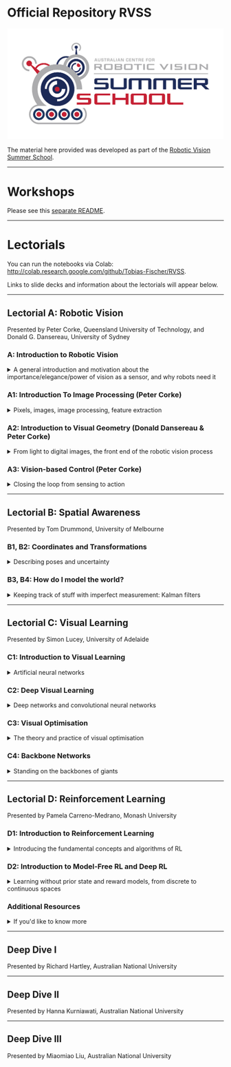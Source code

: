 # Official Repository RVSS

![logo](Pics/RVSS-logo-col.med.jpg)

The material here provided was developed as part of the [Robotic Vision Summer School](https://www.rvss.org.au/).

---
# Workshops
Please see this [separate README](./README_Workshop.md).

---
# Lectorials
You can run the notebooks via Colab: http://colab.research.google.com/github/Tobias-Fischer/RVSS.

Links to slide decks and information about the lectorials will appear below.


---
## Lectorial A: Robotic Vision
Presented by Peter Corke, Queensland University of Technology, and Donald G. Dansereau, University of Sydney

### A: Introduction to Robotic Vision
<details>
<summary>A general introduction and motivation about the importance/elegance/power of vision as a sensor, and why robots need it</summary>

<br>
Slides coming soon

</details>

### A1: Introduction To Image Processing (Peter Corke)
<details>
<summary>Pixels, images, image processing, feature extraction</summary>

#### Coding Session:
* [Image features](https://colab.research.google.com/github/Tobias-Fischer/RVSS/blob/main/Robotic_Vision/image_features.ipynb)
* [Finding blobs](https://colab.research.google.com/github/Tobias-Fischer/RVSS/blob/main/Robotic_Vision/finding-blobs.ipynb)

#### Supporting Resources:
The following chapters from the [Robotics, Vision and Control](https://link.springer.com/book/10.1007%2F978-3-319-54413-7) Textbook support this session:
* Chapters 12.1, 12.2, 12.3, 12.4 and 12.5
* Chapter 13.1
  * Those who are a bit rusty on homogenous transformation matrices, rotation matrices and similar concepts may find Chapters 2.1 and 2.2 - 2D and 3D Geometry useful.

The following masterclasses from the [QUT Robot Academy](https://robotacademy.net.au/) may also be used to help develop your knowledge:
* [Introduction to Robotic Vision](https://robotacademy.net.au/masterclass/robotic-vision/)
* [2D Geometry](https://robotacademy.net.au/masterclass/2d-geometry/) and [3D Geometry](https://robotacademy.net.au/masterclass/3d-geometry/)
* [Getting Images into a Computer](https://robotacademy.net.au/masterclass/getting-images-into-a-computer/)
* [Image Processing](https://robotacademy.net.au/masterclass/image-processing/)
* [Spatial Operators](https://robotacademy.net.au/masterclass/spatial-operators/)
* [Feature Extraction](https://robotacademy.net.au/masterclass/feature-extraction/)

</details>

### A2: Introduction to Visual Geometry (Donald Dansereau & Peter Corke)
<details>
<summary>From light to digital images, the front end of the robotic vision process</summary>

#### Coding Session:
* [Camera projection basics](https://colab.research.google.com/github/Tobias-Fischer/RVSS/blob/main/Robotic_Vision/camera_animation.ipynb)
* [Camera modeling](https://colab.research.google.com/github/Tobias-Fischer/RVSS/blob/main/Robotic_Vision/camera.ipynb)
* [Camera calibration](https://colab.research.google.com/github/Tobias-Fischer/RVSS/blob/main/Robotic_Vision/calibration.ipynb)
* [Fiducial makers (AprilTags and ArUco markers)](https://colab.research.google.com/github/Tobias-Fischer/RVSS/blob/main/Robotic_Vision/fiducuals.ipynb)

#### Supporting Resources:
The following chapters from the [Robotics, Vision and Control](https://link.springer.com/book/10.1007%2F978-3-319-54413-7) Textbook support this session:
* Chapters 11.1 and 11.2

The following masterclasses from the [QUT Robot Academy](https://robotacademy.net.au/) may also be used to help develop your knowledge:
* [How Are Images Formed](https://robotacademy.net.au/masterclass/how-images-are-formed/)
* [The Geometry of Image Formation](https://robotacademy.net.au/masterclass/the-geometry-of-image-formation/) 
  * You may find watching [3D Geometry](https://robotacademy.net.au/masterclass/3d-geometry/) prior to these two will be beneficial 

 </details>
 
 ### A3: Vision-based Control (Peter Corke)
<details>
<summary>Closing the loop from sensing to action</summary>

#### Coding Session:
* [Image motion](https://colab.research.google.com/github/Tobias-Fischer/RVSS/blob/main/Robotic_Vision/ImageMotion.ipynb)
* [Image-based visual servoing (IBVS)](https://githubtocolab.com/Tobias-Fischer/RVSS/blob/main/Robotic_Vision/IBVS.ipynb)

#### Supporting Resources:
The following chapters from the [Robotics, Vision and Control](https://link.springer.com/book/10.1007%2F978-3-319-54413-7) Textbook support this session:
* Chapters 15.2

The following masterclasses from the [QUT Robot Academy](https://robotacademy.net.au/) may also be used to help develop your knowledge:
* [Vision and Motion](https://robotacademy.net.au/masterclass/vision-and-motion/)

</details>
 
---
## Lectorial B: Spatial Awareness
Presented by Tom Drummond, University of Melbourne
 
### B1, B2: Coordinates and Transformations
<details>
<summary>Describing poses and uncertainty</summary>

<br>
Slides coming soon

#### Coding Sessions:
* [Basic Geometry](https://colab.research.google.com/github/Tobias-Fischer/RVSS/blob/main/Spatial_Awareness/Tutorial_B1_Basic_Geometry/Basic%20Geometry.ipynb)

</details>
 
### B3, B4: How do I model the world?
<details>
<summary>Keeping track of stuff with imperfect measurement: Kalman filters</summary>

<br>
Slides coming soon

#### Coding Sessions:
* [Motion Model](https://colab.research.google.com/github/Tobias-Fischer/RVSS/blob/main/Spatial_Awareness/Tutorial_B2_Robot_Localisation/1_MotionModel.ipynb)
* [Uncertainty](https://colab.research.google.com/github/Tobias-Fischer/RVSS/blob/main/Spatial_Awareness/Tutorial_B2_Robot_Localisation/2_Uncertainty.ipynb)
* [Kalman Filter 1D](https://colab.research.google.com/github/Tobias-Fischer/RVSS/blob/main/Spatial_Awareness/Tutorial_B2_Robot_Localisation/3_KalmanFilter1D.ipynb)
* [Multivariate Gaussian](https://colab.research.google.com/github/Tobias-Fischer/RVSS/blob/main/Spatial_Awareness/Tutorial_B2_Robot_Localisation/4_MultiVariateGaussian.ipynb)
* [EKF](https://colab.research.google.com/github/Tobias-Fischer/RVSS/blob/main/Spatial_Awareness/Tutorial_B2_Robot_Localisation/5_EKF.ipynb)
* [SLAM](https://colab.research.google.com/github/Tobias-Fischer/RVSS/blob/main/Spatial_Awareness/Tutorial_B2_Robot_Localisation/6_SLAM.ipynb)

</details>

---
## Lectorial C: Visual Learning
Presented by Simon Lucey, University of Adelaide

### C1: Introduction to Visual Learning
<details>
<summary>Artificial neural networks</summary>

<br>
Slides coming soon

</details>

### C2: Deep Visual Learning
<details>
<summary>Deep networks and convolutional neural networks</summary>

<br>
Slides coming soon

</details>

### C3: Visual Optimisation
<details>
<summary>The theory and practice of visual optimisation</summary>

<br>
Slides coming soon

</details>

### C4: Backbone Networks
<details>
<summary>Standing on the backbones of giants</summary>

<br>
Slides coming soon

</details>


---
## Lectorial D: Reinforcement Learning
Presented by Pamela Carreno-Medrano, Monash University

### D1: Introduction to Reinforcement Learning
<details>
<summary>Introducing the fundamental concepts and algorithms of RL</summary>

<br>
During this session we will start our discussion on reinforcement learning.  We will discuss the main components of the reinforcement learning framework, introduce the fundamental concepts and algorithms and test them in a simple 2D discretised environment.

#### Coding Sessions:
* [Introduction to Reinforcement Learning](https://colab.research.google.com/github/Tobias-Fischer/RVSS/blob/main/Reinforcement_Learning/Session%201%20IntroRL.ipynb)

</details>

### D2: Introduction to Model-Free RL and Deep RL
<details>
<summary>Learning without prior state and reward models, from discrete to continuous spaces</summary>

<br>
In this session we will continue our discussion on reinforcement learning: enabling robots to learn how to operate in their environment through interaction.  We will discuss how we can approximate the optimal policy even when we don't know the state and reward models, and extend from discrete to continuous state-action spaces.

#### Coding Sessions:
* [Introduction to Model-Free Reinforcement Learning](https://colab.research.google.com/github/Tobias-Fischer/RVSS/blob/main/Reinforcement_Learning/Session%202.1%20ModelFreeRL.ipynb)
* [Deep RL - Replay Memory](https://colab.research.google.com/github/Tobias-Fischer/RVSS/blob/main/Reinforcement_Learning/Session%202.2%20-%20DeepRL_ReplayMemory.ipynb)
* [Deep RL - Target Network](https://colab.research.google.com/github/Tobias-Fischer/RVSS/blob/main/Reinforcement_Learning/Session%202.3%20-%20DeepRL_DQNTarget.ipynb)

</details>

### Additional Resources
<details>
<summary>If you'd like to know more</summary>

* David Silver's RL [Video Lectures](https://www.davidsilver.uk/teaching/) at UCL 
* Prof. Pascal Poupart's [Video Lectures](https://www.youtube.com/watch?v=KOF_BM-fNPE&t=4s&ab_channel=PascalPoupart) at University of Waterloo, Canada
* Sutton and Barton's [Introduction to Reinforcement Learning](https://www.andrew.cmu.edu/course/10-703/textbook/BartoSutton.pdf) book
* Sergey Levine's [Video Lectures](http://rail.eecs.berkeley.edu/deeprlcourse/) on deep reinforcement learning at UCBerkeley

</details>

---
## Deep Dive I 
Presented by Richard Hartley, Australian National University

---
## Deep Dive II
Presented by Hanna Kurniawati, Australian National University

---
## Deep Dive III
Presented by Miaomiao Liu, Australian National University
